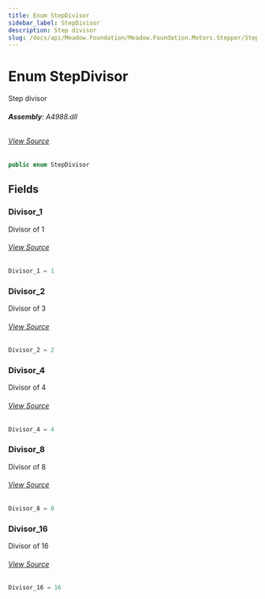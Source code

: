 ```yaml
---
title: Enum StepDivisor
sidebar_label: StepDivisor
description: Step divisor
slug: /docs/api/Meadow.Foundation/Meadow.Foundation.Motors.Stepper/StepDivisor
---
```

# Enum StepDivisor
Step divisor

###### **Assembly**: A4988.dll
###### [View Source](https://github.com/WildernessLabs/Meadow.Foundation.git/blob/develop/Source/Meadow.Foundation.Peripherals/Motors.Stepper.A4988/Driver/StepDivisor.cs#L6)
```csharp title="Declaration"
public enum StepDivisor
```
## Fields
### Divisor_1
Divisor of 1
###### [View Source](https://github.com/WildernessLabs/Meadow.Foundation.git/blob/develop/Source/Meadow.Foundation.Peripherals/Motors.Stepper.A4988/Driver/StepDivisor.cs#L11)
```csharp title="Declaration"
Divisor_1 = 1
```
### Divisor_2
Divisor of 3
###### [View Source](https://github.com/WildernessLabs/Meadow.Foundation.git/blob/develop/Source/Meadow.Foundation.Peripherals/Motors.Stepper.A4988/Driver/StepDivisor.cs#L15)
```csharp title="Declaration"
Divisor_2 = 2
```
### Divisor_4
Divisor of 4
###### [View Source](https://github.com/WildernessLabs/Meadow.Foundation.git/blob/develop/Source/Meadow.Foundation.Peripherals/Motors.Stepper.A4988/Driver/StepDivisor.cs#L19)
```csharp title="Declaration"
Divisor_4 = 4
```
### Divisor_8
Divisor of 8
###### [View Source](https://github.com/WildernessLabs/Meadow.Foundation.git/blob/develop/Source/Meadow.Foundation.Peripherals/Motors.Stepper.A4988/Driver/StepDivisor.cs#L23)
```csharp title="Declaration"
Divisor_8 = 8
```
### Divisor_16
Divisor of 16
###### [View Source](https://github.com/WildernessLabs/Meadow.Foundation.git/blob/develop/Source/Meadow.Foundation.Peripherals/Motors.Stepper.A4988/Driver/StepDivisor.cs#L27)
```csharp title="Declaration"
Divisor_16 = 16
```
